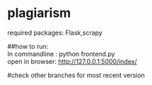 # plagiarism<br>
required packages: Flask,scrapy

##how to run:<br>
In commandline : python frontend.py<br>
open in browser: http://127.0.0.1:5000/index/

#check other branches for most recent version
